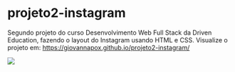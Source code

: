 # projeto2-instagram

Segundo projeto do curso Desenvolvimento Web Full Stack da Driven Education, fazendo o layout do Instagram usando HTML e CSS. Visualize o projeto em: https://giovannapox.github.io/projeto2-instagram/

<img src="https://i.imgur.com/He3KOvl.png">
